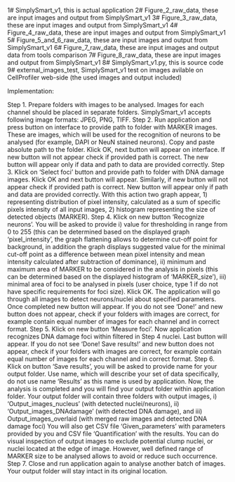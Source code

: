 1# SimplySmart_v1, this is actual application 
2# Figure_2_raw_data, these are input images and output from SimplySmart_v1
3# Figure_3_raw_data, these are input images and output from SimplySmart_v1
4# Figure_4_raw_data, these are input images and output from SimplySmart_v1
5# Figure_5_and_6_raw_data, these are input images and output from SimplySmart_v1
6# Figure_7_raw_data, these are input images and output data from tools comparison 
7# Figure_8_raw_data, these are input images and output from SimplySmart_v1
8# SimplySmart_v1.py, this is source code
9# external_images_test, SimplySmart_v1 test on images avilable on CellProfiler web-side (the used images and output included) 

Implementation: 

Step 1. Prepare folders with images to be analysed. Images for each channel should be placed in separate folders. SimplySmart_v1 accepts following image formats: JPEG,  PNG, TIFF. 
Step 2.  Run application and press button on interface to provide path to folder with MARKER images. These are images, which will be used for the recognition of neurons to be analysed (for example, DAPI or NeuN stained neurons). Copy and paste absolute path to the folder. Klick OK, next button will appear on interface. 
 If new button will not appear check if provided path is correct. The new button will appear only if data and path to data are provided correctly. 
Step 3. Klick on ‘Select foci’ button and provide path to folder with DNA damage images. Klick OK and next button will appear. 
Similarly, if new button will not appear check if provided path is correct. New button will appear only if path and data are provided correctly. 
With this action two graph appear, 1) representing distribution of pixel intensity, calculated as a sum of specific pixels intensity of all input images, 2) histogram representing the size of detected objects (MARKER). 
Step 4. Klick on new button ‘Recognize neurons’. You will be asked to provide i) value for thresholding in range from 0 to 255 (this can be determined based on the displayed graph ‘pixel_intensity’, the graph flattening allows to determine cut-off point for background, in addition the graph displays suggested value for the minimal cut-off point as a difference between mean pixel intensity and mean intensity calculated after subtraction of dominance), ii) minimum and maximum area of MARKER to be considered in the analysis in pixels (this can be determined based on the displayed histogram of ‘MARKER_size’), iii) minimal area of foci to be analysed in pixels (user choice, type 1 if do not have specific requirements for foci size). Klick OK. The application will go through all images to detect neurons/nuclei about specified parameters. Once completed new button will appear.
If you do not see ‘Done!’ and new button does not appear, check if your folders with images are correct, for example contain equal number of images for each channel and in correct format. 
Step 5. Klick on new button ‘Measure foci’. Now application recognizes DNA damage foci within filtered in Step 4 nuclei. Last button will appear. 
If you do not see ‘Done! Save results!’ and new button does not appear, check if your folders with images are correct, for example contain equal number of images for each channel and in correct format.
Step 6. Klick on button ‘Save results’, you will be asked to provide name for your output folder. Use name, which will describe your set of data specifically, do not use name ‘Results’ as this name is used by application. Now, the analysis is completed and you will find your output folder within application folder. Your output folder will contain three folders with output images, i) ‘Output_images_nucleus’ (with detected nuclei/neurons), ii) ‘Output_images_DNAdamage’ (with detected DNA damage), and iii) Output_images_overlaid (with merged raw images and detected DNA damage foci) You will also get CSV file ‘Given_parameters’ with parameters provided by you and CSV file ‘Quantification’ with the results. 
You can do visual inspection of output images to exclude potential clump nuclei, or nuclei located at the edge of image. However, well defined range of MARKER size to be analysed allows to avoid or reduce such occurrence. 
Step 7. Close and run application again to analyse another batch of images. Your output folder will stay intact in its original location. 
